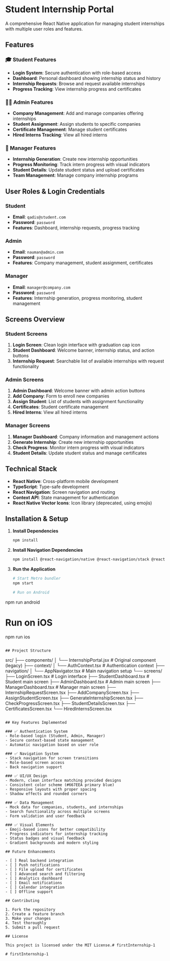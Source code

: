 # Student Internship Portal

A comprehensive React Native application for managing student internships with multiple user roles and features.

## Features

### 🎓 Student Features
- **Login System**: Secure authentication with role-based access
- **Dashboard**: Personal dashboard showing internship status and history
- **Internship Requests**: Browse and request available internships
- **Progress Tracking**: View internship progress and certificates

### 👨‍💼 Admin Features
- **Company Management**: Add and manage companies offering internships
- **Student Assignment**: Assign students to specific companies
- **Certificate Management**: Manage student certificates
- **Hired Interns Tracking**: View all hired interns

### 🏢 Manager Features
- **Internship Generation**: Create new internship opportunities
- **Progress Monitoring**: Track intern progress with visual indicators
- **Student Details**: Update student status and upload certificates
- **Team Management**: Manage company internship programs

## User Roles & Login Credentials

### Student
- **Email**: `qadis@student.com`
- **Password**: `password`
- **Features**: Dashboard, internship requests, progress tracking

### Admin
- **Email**: `nauman@admin.com`
- **Password**: `password`
- **Features**: Company management, student assignment, certificates

### Manager
- **Email**: `manager@company.com`
- **Password**: `password`
- **Features**: Internship generation, progress monitoring, student management

## Screens Overview

### Student Screens
1. **Login Screen**: Clean login interface with graduation cap icon
2. **Student Dashboard**: Welcome banner, internship status, and action buttons
3. **Internship Request**: Searchable list of available internships with request functionality

### Admin Screens
1. **Admin Dashboard**: Welcome banner with admin action buttons
2. **Add Company**: Form to enroll new companies
3. **Assign Student**: List of students with assignment functionality
4. **Certificates**: Student certificate management
5. **Hired Interns**: View all hired interns

### Manager Screens
1. **Manager Dashboard**: Company information and management actions
2. **Generate Internship**: Create new internship opportunities
3. **Check Progress**: Monitor intern progress with visual indicators
4. **Student Details**: Update student status and manage certificates

## Technical Stack

- **React Native**: Cross-platform mobile development
- **TypeScript**: Type-safe development
- **React Navigation**: Screen navigation and routing
- **Context API**: State management for authentication
- **React Native Vector Icons**: Icon library (deprecated, using emojis)

## Installation & Setup

1. **Install Dependencies**
   ```bash
   npm install
   ```

2. **Install Navigation Dependencies**
   ```bash
   npm install @react-navigation/native @react-navigation/stack @react-navigation/bottom-tabs react-native-screens react-native-safe-area-context react-native-gesture-handler
   ```

3. **Run the Application**
   ```bash
   # Start Metro bundler
   npm start
   
   # Run on Android
npm run android

   # Run on iOS
   npm run ios
   ```

## Project Structure

```
src/
├── components/
│   └── InternshipPortal.jsx    # Original component (legacy)
├── context/
│   └── AuthContext.tsx         # Authentication context
├── navigation/
│   └── AppNavigator.tsx        # Main navigation setup
└── screens/
    ├── LoginScreen.tsx          # Login interface
    ├── StudentDashboard.tsx     # Student main screen
    ├── AdminDashboard.tsx       # Admin main screen
    ├── ManagerDashboard.tsx     # Manager main screen
    ├── InternshipRequestScreen.tsx
    ├── AddCompanyScreen.tsx
    ├── AssignStudentScreen.tsx
    ├── GenerateInternshipScreen.tsx
    ├── CheckProgressScreen.tsx
    ├── StudentDetailsScreen.tsx
    ├── CertificatesScreen.tsx
    └── HiredInternsScreen.tsx
```

## Key Features Implemented

### ✅ Authentication System
- Role-based login (Student, Admin, Manager)
- Secure context-based state management
- Automatic navigation based on user role

### ✅ Navigation System
- Stack navigation for screen transitions
- Role-based screen access
- Back navigation support

### ✅ UI/UX Design
- Modern, clean interface matching provided designs
- Consistent color scheme (#667EEA primary blue)
- Responsive layouts with proper spacing
- Shadow effects and rounded corners

### ✅ Data Management
- Mock data for companies, students, and internships
- Search functionality across multiple screens
- Form validation and user feedback

### ✅ Visual Elements
- Emoji-based icons for better compatibility
- Progress indicators for internship tracking
- Status badges and visual feedback
- Gradient backgrounds and modern styling

## Future Enhancements

- [ ] Real backend integration
- [ ] Push notifications
- [ ] File upload for certificates
- [ ] Advanced search and filtering
- [ ] Analytics dashboard
- [ ] Email notifications
- [ ] Calendar integration
- [ ] Offline support

## Contributing

1. Fork the repository
2. Create a feature branch
3. Make your changes
4. Test thoroughly
5. Submit a pull request

## License

This project is licensed under the MIT License.#   f i r s t I n t e r n s h i p - 1  
 #   f i r s t I n t e r n s h i p - 1  
 